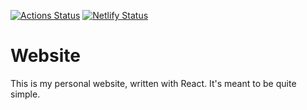 [![Actions Status](https://github.com/Oreoz/website/workflows/Node%20CI/badge.svg)](https://github.com/Oreoz/website/actions)
[![Netlify Status](https://api.netlify.com/api/v1/badges/4cccdf6c-d325-44c3-af47-97fae30a1a78/deploy-status)](https://app.netlify.com/sites/oreoz/deploys)

# Website

This is my personal website, written with React. It's meant to be quite simple.
